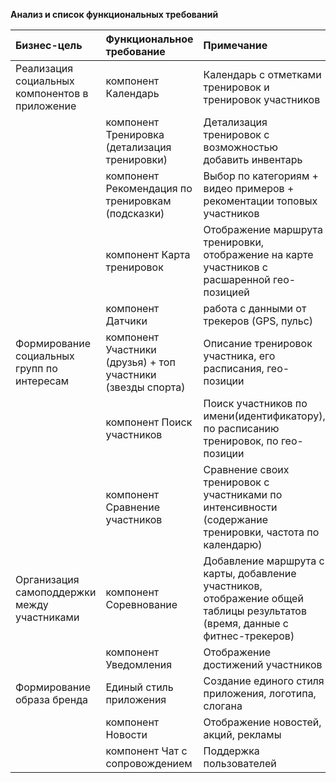 **Анализ и список функциональных требований**

Бизнес-цель | Функциональное требование | Примечание |
:-|:-|:-|
Реализация социальных компонентов в приложение | компонент Календарь | Календарь с отметками тренировок и тренировок участников|
||компонент Тренировка (детализация тренировки) |	Детализация тренировок с возможностью добавить инвентарь|
||компонент Рекомендация по тренировкам (подсказки) | Выбор по категориям + видео примеров + рекоментации топовых участников|
||компонент Карта тренировок | Отображение маршрута тренировки, отображение на карте участников с расшаренной гео-позицией|
||компонент Датчики | работа с данными от трекеров (GPS, пульс) |
|Формирование социальных групп по интересам | компонент Участники (друзья) + топ участники (звезды спорта)	| Описание тренировок участника, его расписания, гео-позиции|
||компонент Поиск участников | Поиск участников по имени(идентификатору), по расписанию тренировок, по гео-позиции|
||компонент Сравнение участников | Сравнение своих тренировок с участниками по интенсивности (содержание тренировки, частота по календарю)|
|Организация самоподдержки между участниками | компонент Соревнование	| Добавление маршрута с карты, добавление участников, отображение общей таблицы результатов (время, данные с фитнес-трекеров)|
||компонент Уведомления	| Отображение достижений участников |
|Формирование образа бренда|Единый стиль приложения | Создание единого стиля приложения, логотипа, слогана|
||компонент Новости| Отображение новостей, акций, рекламы |
||компонент Чат с сопровождением | Поддержка пользователей |